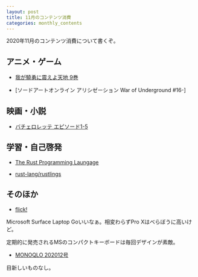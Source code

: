 ```yaml
---
layout: post
title: 11月のコンテンツ消費
categories: monthly_contents
---
```


2020年11月のコンテンツ消費について書くぞ。

## アニメ・ゲーム
- [我が驍勇に震えよ天地 9巻](https://www.amazon.co.jp/s/ref=as_li_ss_tl?k=%E6%88%91%E3%81%8C%E9%A9%8D%E5%8B%87%E3%81%AB%E3%81%B5%E3%82%8B%E3%81%88%E3%82%88%E5%A4%A9%E5%9C%B0&__mk_ja_JP=%E3%82%AB%E3%82%BF%E3%82%AB%E3%83%8A&crid=56QQII95TUUK&sprefix=%E6%88%91%E3%81%8C%E9%A9%8D%E5%8B%87%E3%81%AB,aps,283&ref=nb_sb_ss_i_1_5&linkCode=ll2&tag=ryo14a-22&linkId=955543bf4e1a8d3fdec49c283a1e0fa4&language=ja_JP)

- [ソードアートオンライン アリシゼーション War of Underground #16-]

## 映画・小説
- [バチェロレッテ エピソード1-5](https://www.amazon.co.jp/%E3%83%90%E3%83%81%E3%82%A7%E3%83%AD%E3%83%AC%E3%83%83%E3%83%86%E3%83%BB%E3%82%B8%E3%83%A3%E3%83%91%E3%83%B3-%E3%82%B7%E3%83%BC%E3%82%BA%E3%83%B31/dp/B085QH1H6D)


## 学習・自己啓発
- [The Rust Programming Laungage](https://doc.rust-jp.rs/book-ja/title-page.html)

- [rust-lang/rustlings](https://github.com/rust-lang/rustlings)

## そのほか
- [flick!](https://amzn.to/363PKyG)

Microsoft Surface Laptop Goいいなぁ。相変わらずPro Xはべらぼうに高いけど。

定期的に発売されるMSのコンパクトキーボードは毎回デザインが素敵。

- [MONOQLO 202012号]()

目新しいものなし。
